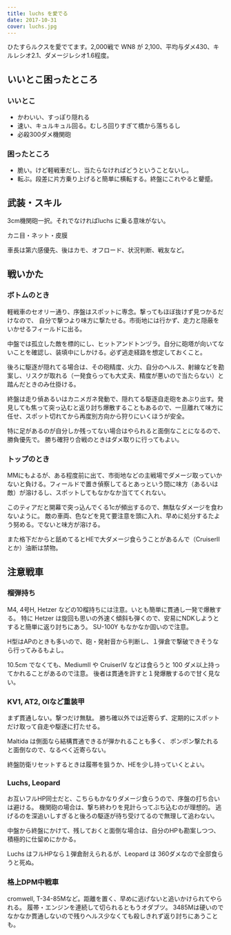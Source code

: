 ```yaml
---
title: luchs を愛でる
date: 2017-10-31
cover: luchs.jpg
---
```


ひたすらルクスを愛でてます。2,000戦で WN8 が 2,100、平均与ダメ430、キルレシオ2.1、ダメージレシオ1.6程度。

## いいとこ困ったところ

### いいとこ
- かわいい、すっぽり隠れる
- 速い、キュルキュル回る。むしろ回りすぎて橋から落ちるし
- 必殺300ダメ機関砲

### 困ったところ
- 脆い。けど軽戦車だし、当たらなければどうということないし。
- 転ぶ。段差に片方乗り上げると簡単に横転する。終盤にこれやると顰蹙。

## 武装・スキル
3cm機関砲一択。それでなければluchs に乗る意味がない。

カニ目・ネット・皮膜

車長は第六感優先、後はカモ、オフロード、状況判断、戦友など。

## 戦いかた
### ボトムのとき

軽戦車のセオリー通り、序盤はスポットに専念。撃ってもほぼ抜けず見つかるだけなので、
自分で撃つより味方に撃たせる。市街地には行かず、走力と隠蔽をいかせるフィールドに出る。

中盤では孤立した敵を標的にし、ヒットアンドトンヅラ。自分に砲塔が向いてないことを確認し、装填中にしかける。必ず逃走経路を想定しておくこと。

後ろに駆逐が隠れてる場合は、その砲精度、火力、自分のヘルス、射線などを勘案し、リスクが取れる（一発食らっても大丈夫、精度が悪いので当たらない）と踏んだときのみ仕掛ける。

終盤は走り偵あるいはカニメガネ発動で、隠れてる駆逐自走砲をあぶり出す。発見しても焦って突っ込むと返り討ち爆散することもあるので、一旦離れて味方に任せ、スポット切れてから再度別方向から狩りにいくほうが安全。

特に足があるのが自分しか残ってない場合はやられると面倒なことになるので、勝負優先で。
勝ち確狩り合戦のときはダメ取りに行ってもよい。

### トップのとき
MMにもよるが、ある程度前に出て、市街地などの主戦場でダメージ取っていかないと負ける。フィールドで置き偵察してるとあっという間に味方（あるいは敵）が溶けるし、スポットしてもなかなか当ててくれない。

このティアだと開幕で突っ込んでくる1cが頻出するので、無駄なダメージを食わないように。
敵の車両、色などを見て要注意を頭に入れ、早めに処分するたよう努める。でないと味方が溶ける。

また格下だからと舐めてるとHEで大ダメージ食らうことがあるんで（CruiserIIとか）油断は禁物。

## 注意戦車

### 榴弾持ち
M4, 4号H, Hetzer などの10榴持ちには注意。いとも簡単に貫通し一発で爆散する。
特に Hetzer は旋回も思いの外速く傾斜も弾くので、安易にNDKしようとすると簡単に返り討ちにあう。
SU-100Y もなかなか固いので注意。

H型はAPのときも多いので、砲・発射音から判断し、１弾倉で撃破できそうなら行ってみるもよし。

10.5cm でなくても、MediumII や CruiserIV などは食らうと 100 ダメ以上持ってかれることがあるので注意。
後者は貫通を許すと１発爆散するので甘く見ない。

### KV1, AT2, OIなど重装甲
まず貫通しない。撃つだけ無駄。
勝ち確以外では近寄らず、定期的にスポットだけ取って自走や駆逐に打たせる。

Maltida は側面なら結構貫通できるが弾かれることも多く、
ポンポン撃たれると面倒なので、なるべく近寄らない。

終盤防衛リセットするときは履帯を狙うか、HEを少し持っていくとよい。

### Luchs, Leopard
お互いフルHP同士だと、こちらもかなりダメージ食らうので、序盤の打ち合いは避ける。
機関砲の場合は、撃ち終わりを見計らってぶち込むのが理想的。
逃げるのを深追いしすぎると後ろの駆逐が待ち受けてるので無理して追わない。

中盤から終盤にかけて、残しておくと面倒な場合は、自分のHPも勘案しつつ、積極的に仕留めにかかる。

Luchs はフルHPなら１弾倉耐えられるが、Leopard は 360ダメなので全部食らうと死ぬ。

### 格上DPM中戦車
cromwell, T-34-85Mなど。距離を置く、早めに逃げないと追いかけられてやられる。
履帯・エンジンを連続して切られるともうオダブツ。
3485Mは硬いのでなかなか貫通しないので残りヘルス少なくても殺しきれず返り討ちにあうことも。

